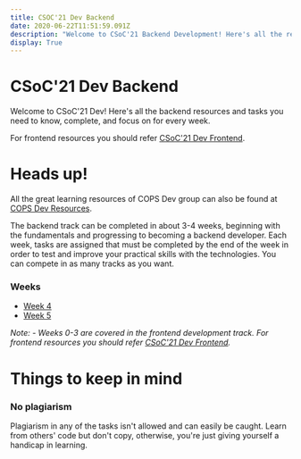 ```yaml
---
title: CSOC'21 Dev Backend
date: 2020-06-22T11:51:59.091Z
description: "Welcome to CSoC'21 Backend Development! Here's all the resources and tasks you need to know, complete, and focus on for every week."
display: True
---
```


# CSoC'21 Dev Backend

Welcome to CSoC'21 Dev! Here's all the backend resources and tasks you need to know, complete, and focus on for every week.

For frontend resources you should refer [CSoC'21 Dev Frontend](csoc21-frontend).

# Heads up!

All the great learning resources of COPS Dev group can also be found at [COPS Dev Resources](https://copsiitbhu.co.in/resources/dev/).

The backend track can be completed in about 3-4 weeks, beginning with the fundamentals and progressing to becoming a backend developer. Each week, tasks are assigned that must be completed by the end of the week in order to test and improve your practical skills with the technologies. You can compete in as many tracks as you want.

### Weeks

- [Week 4](csoc21-backend-week4)
- [Week 5](csoc21-backend-week5)

_Note: - Weeks 0-3 are covered in the frontend development track. For frontend resources you should refer [CSoC'21 Dev Frontend](csoc21-frontend)._

# Things to keep in mind

### No plagiarism

Plagiarism in any of the tasks isn't allowed and can easily be caught. Learn from others' code but don't copy, otherwise, you're just giving yourself a handicap in learning.